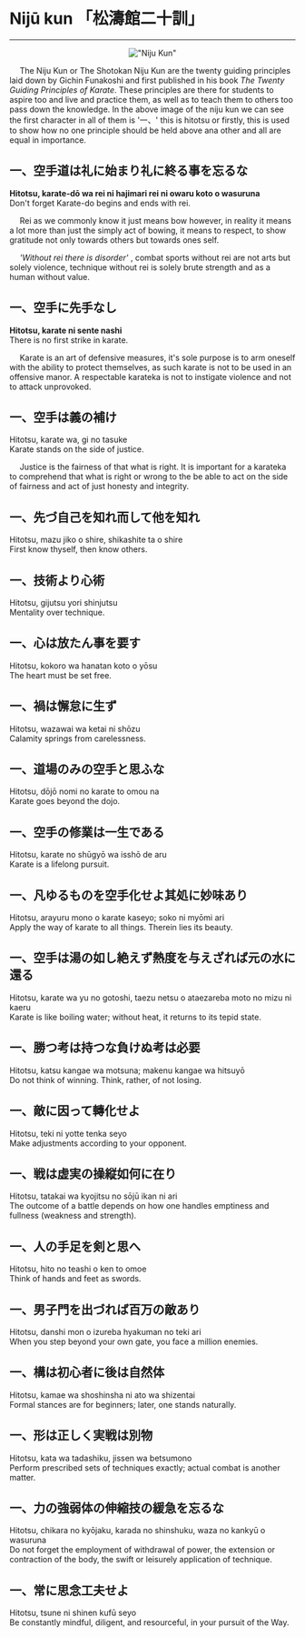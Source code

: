 # Nijū kun 「松濤館二十訓」
---
<center>

 !["Niju Kun"](/images/Nijukun.gif)

</center>


&emsp; The Niju Kun or The Shotokan Niju Kun are the twenty guiding principles laid down by Gichin Funakoshi and first published in his book *The Twenty Guiding Principles of Karate*. These principles are there for students to aspire too and live and practice them, as well as to teach them to others too pass down the knowledge. In the above image of the niju kun we can see the first character in all of them is '一、' this is hitotsu or firstly, this is used to show how no one principle should be held above ana other and all are equal in importance.

## 一、空手道は礼に始まり礼に終る事を忘るな<br>
**Hitotsu, karate-dō wa rei ni hajimari rei ni owaru koto o wasuruna<br>**
Don't forget Karate-do begins and ends with rei.<br>

&emsp; Rei as we commonly know it just means bow however, in reality it means a lot more than just the simply act of bowing, it means to respect, to show gratitude not only towards others but towards ones self. 

&emsp; *'Without rei there is disorder'* , combat sports without rei are not arts but solely violence, technique without rei is solely brute strength and as a human without value.

## 一、空手に先手なし<br>
**Hitotsu, karate ni sente nashi<br>**
There is no first strike in karate.<br>

&emsp; Karate is an art of defensive measures, it's sole purpose is to arm oneself with the ability to protect themselves, as such karate is not to be used in an offensive manor. A respectable karateka is not to instigate violence and not to attack unprovoked.

## 一、空手は義の補け<br>
Hitotsu, karate wa, gi no tasuke<br>
Karate stands on the side of justice.<br>

&emsp; Justice is the fairness of that what is right. It is important for a karateka to comprehend that what is right or wrong to the be able to act on the side of fairness and act of just honesty and integrity. 

## 一、先づ自己を知れ而して他を知れ<br>
Hitotsu, mazu jiko o shire, shikashite ta o shire<br>
First know thyself, then know others.<br>

## 一、技術より心術<br>
Hitotsu, gijutsu yori shinjutsu<br>
Mentality over technique.<br>

## 一、心は放たん事を要す<br>
Hitotsu, kokoro wa hanatan koto o yōsu<br>
The heart must be set free.<br>

## 一、禍は懈怠に生ず<br>
Hitotsu, wazawai wa ketai ni shōzu<br>
Calamity springs from carelessness.<br>

## 一、道場のみの空手と思ふな<br>
Hitotsu, dōjō nomi no karate to omou na<br>
Karate goes beyond the dojo.<br>

## 一、空手の修業は一生である<br>
Hitotsu, karate no shūgyō wa isshō de aru<br>
Karate is a lifelong pursuit.<br>

## 一、凡ゆるものを空手化せよ其処に妙味あり<br>
Hitotsu, arayuru mono o karate kaseyo; soko ni myōmi ari<br>
Apply the way of karate to all things. Therein lies its beauty.<br>

## 一、空手は湯の如し絶えず熱度を与えざれば元の水に還る<br>
Hitotsu, karate wa yu no gotoshi, taezu netsu o ataezareba moto no mizu ni kaeru<br>
Karate is like boiling water; without heat, it returns to its tepid state.<br>

## 一、勝つ考は持つな負けぬ考は必要<br>
Hitotsu, katsu kangae wa motsuna; makenu kangae wa hitsuyō<br>
Do not think of winning. Think, rather, of not losing.<br>

## 一、敵に因って轉化せよ<br>
Hitotsu, teki ni yotte tenka seyo<br>
Make adjustments according to your opponent.<br>

## 一、戦は虚実の操縦如何に在り<br>
Hitotsu, tatakai wa kyojitsu no sōjū ikan ni ari<br>
The outcome of a battle depends on how one handles emptiness and fullness (weakness and strength).<br>

## 一、人の手足を剣と思へ<br>
Hitotsu, hito no teashi o ken to omoe<br>
Think of hands and feet as swords.<br>

## 一、男子門を出づれば百万の敵あり<br>
Hitotsu, danshi mon o izureba hyakuman no teki ari<br>
When you step beyond your own gate, you face a million enemies.<br>

## 一、構は初心者に後は自然体<br>
Hitotsu, kamae wa shoshinsha ni ato wa shizentai<br>
Formal stances are for beginners; later, one stands naturally.<br>

## 一、形は正しく実戦は別物<br>
Hitotsu, kata wa tadashiku, jissen wa betsumono<br>
Perform prescribed sets of techniques exactly; actual combat is another matter.<br>

## 一、力の強弱体の伸縮技の緩急を忘るな<br>
Hitotsu, chikara no kyōjaku, karada no shinshuku, waza no kankyū o wasuruna<br>
Do not forget the employment of withdrawal of power, the extension or contraction of the body, the swift or leisurely application of technique.<br>

## 一、常に思念工夫せよ<br>
Hitotsu, tsune ni shinen kufū seyo<br>
Be constantly mindful, diligent, and resourceful, in your pursuit of the Way.<br>